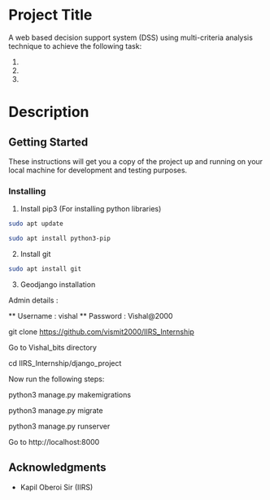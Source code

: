 # Project Title

A web based decision support system (DSS) using multi-criteria analysis technique to achieve the following task:

1.

2.

3.

# Description


## Getting Started

These instructions will get you a copy of the project up and running on your local machine for development and testing purposes.

### Installing

1. Install pip3 (For installing python libraries)

```sh
sudo apt update

sudo apt install python3-pip
``` 

2. Install git

```sh
sudo apt install git
```

3. Geodjango installation

Admin details :

** Username : vishal
** Password : Vishal@2000

git clone https://github.com/vismit2000/IIRS_Internship


Go to Vishal_bits directory

cd IIRS_Internship/django_project

Now run the following steps:

python3 manage.py makemigrations

python3 manage.py migrate

python3 manage.py runserver

Go to http://localhost:8000 


## Acknowledgments

* Kapil Oberoi Sir (IIRS)